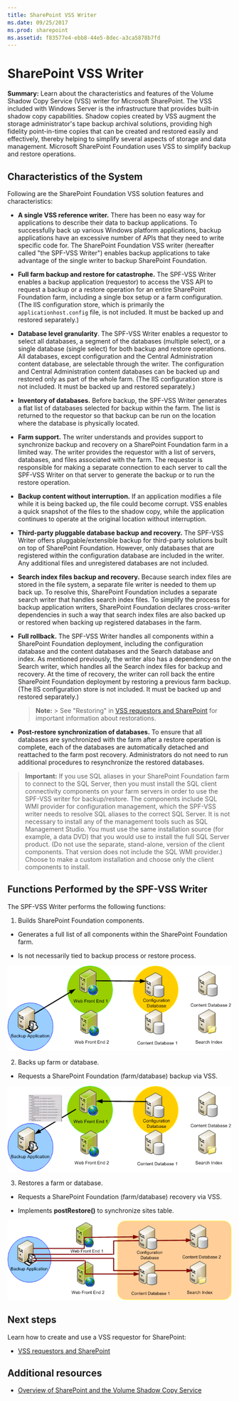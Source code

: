 ```yaml
---
title: SharePoint VSS Writer
ms.date: 09/25/2017
ms.prod: sharepoint
ms.assetid: f83577e4-ebb8-44e5-8dec-a3ca5878b7fd
---
```



# SharePoint VSS Writer
 **Summary:** Learn about the characteristics and features of the Volume Shadow Copy Service (VSS) writer for Microsoft SharePoint.
The VSS included with Windows Server is the infrastructure that provides built-in shadow copy capabilities. Shadow copies created by VSS augment the storage administrator's tape backup archival solutions, providing high fidelity point-in-time copies that can be created and restored easily and effectively, thereby helping to simplify several aspects of storage and data management. Microsoft SharePoint Foundation uses VSS to simplify backup and restore operations. 
  
    
    


## Characteristics of the System

Following are the SharePoint Foundation VSS solution features and characteristics:
  
    
    

- **A single VSS reference writer.** There has been no easy way for applications to describe their data to backup applications. To successfully back up various Windows platform applications, backup applications have an excessive number of APIs that they need to write specific code for. The SharePoint Foundation VSS writer (hereafter called "the SPF-VSS Writer") enables backup applications to take advantage of the single writer to backup SharePoint Foundation.
    
  
- **Full farm backup and restore for catastrophe.** The SPF-VSS Writer enables a backup application (requestor) to access the VSS API to request a backup or a restore operation for an entire SharePoint Foundation farm, including a single box setup or a farm configuration. (The IIS configuration store, which is primarily the `applicationhost.config` file, is not included. It must be backed up and restored separately.)
    
  
- **Database level granularity**. The SPF-VSS Writer enables a requestor to select all databases, a segment of the databases (multiple select), or a single database (single select) for both backup and restore operations. All databases, except configuration and the Central Administration content database, are selectable through the writer. The configuration and Central Administration content databases can be backed up and restored only as part of the whole farm. (The IIS configuration store is not included. It must be backed up and restored separately.)
    
  
- **Inventory of databases.** Before backup, the SPF-VSS Writer generates a flat list of databases selected for backup within the farm. The list is returned to the requestor so that backup can be run on the location where the database is physically located.
    
  
- **Farm support.** The writer understands and provides support to synchronize backup and recovery on a SharePoint Foundation farm in a limited way. The writer provides the requestor with a list of servers, databases, and files associated with the farm. The requestor is responsible for making a separate connection to each server to call the SPF-VSS Writer on that server to generate the backup or to run the restore operation.
    
  
- **Backup content without interruption.** If an application modifies a file while it is being backed up, the file could become corrupt. VSS enables a quick snapshot of the files to the shadow copy, while the application continues to operate at the original location without interruption.
    
  
- **Third-party pluggable database backup and recovery.** The SPF-VSS Writer offers pluggable/extensible backup for third-party solutions built on top of SharePoint Foundation. However, only databases that are registered within the configuration database are included in the writer. Any additional files and unregistered databases are not included.
    
  
- **Search index files backup and recovery.** Because search index files are stored in the file system, a separate file writer is needed to them up back up. To resolve this, SharePoint Foundation includes a separate search writer that handles search index files. To simplify the process for backup application writers, SharePoint Foundation declares cross-writer dependencies in such a way that search index files are also backed up or restored when backing up registered databases in the farm.
    
  
- **Full rollback.** The SPF-VSS Writer handles all components within a SharePoint Foundation deployment, including the configuration database and the content databases and the Search database and index. As mentioned previously, the writer also has a dependency on the Search writer, which handles all the Search index files for backup and recovery. At the time of recovery, the writer can roll back the entire SharePoint Foundation deployment by restoring a previous farm backup. (The IIS configuration store is not included. It must be backed up and restored separately.)
    
    > **Note:**
      > See "Restoring" in  [VSS requestors and SharePoint](vss-requestors-and-sharepoint.md) for important information about restorations.
- **Post-restore synchronization of databases.** To ensure that all databases are synchronized with the farm after a restore operation is complete, each of the databases are automatically detached and reattached to the farm post recovery. Administrators do not need to run additional procedures to resynchronize the restored databases.
    
  

> **Important:**
> If you use SQL aliases in your SharePoint Foundation farm to connect to the SQL Server, then you must install the SQL client connectivity components on your farm servers in order to use the SPF-VSS writer for backup/restore. The components include SQL WMI provider for configuration management, which the SPF-VSS writer needs to resolve SQL aliases to the correct SQL Server. It is not necessary to install any of the management tools such as SQL Management Studio. You must use the same installation source (for example, a data DVD) that you would use to install the full SQL Server product. (Do not use the separate, stand-alone, version of the client components. That version does not include the SQL WMI provider.) Choose to make a custom installation and choose only the client components to install. 
  
    
    


## Functions Performed by the SPF-VSS Writer

The SPF-VSS Writer performs the following functions:
  
    
    

1. Builds SharePoint Foundation components.
    
  - Generates a full list of all components within the SharePoint Foundation farm.
    
  
  - Is not necessarily tied to backup process or restore process.
    
  

  ![SharePoint and Volume Shadow Copy Service](../images/99376713-6a54-4d88-9b05-068578169506.gif)
  

  

  
2. Backs up farm or database.
    
  - Requests a SharePoint Foundation (farm/database) backup via VSS.
    
  

  ![SharePoint and Volume Shadow Copy Service](../images/97765b6d-51e9-4d07-8b5d-3e93c0508b16.gif)
  

  

  
3. Restores a farm or database.
    
  - Requests a SharePoint Foundation (farm/database) recovery via VSS.
    
  
  - Implements **postRestore()** to synchronize sites table.
    
  

  ![SharePoint and Volume Shadow Copy Service](../images/b86ecdb8-88a7-4407-af86-07d2442235dc.gif)
  

  

  

## Next steps
<a name="Next"> </a>

Learn how to create and use a VSS requestor for SharePoint:
  
    
    

-  [VSS requestors and SharePoint](vss-requestors-and-sharepoint.md)
    
  

## Additional resources
<a name="bk_addresources"> </a>


-  [Overview of SharePoint and the Volume Shadow Copy Service](overview-of-sharepoint-and-the-volume-shadow-copy-service.md)
    
  

